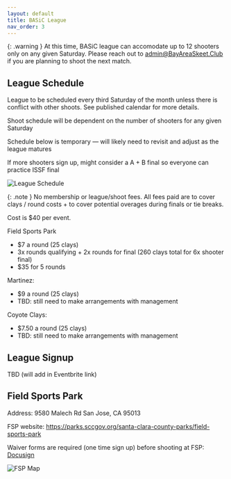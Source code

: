 ```yaml
---
layout: default
title: BASiC League
nav_order: 3
---
```


{: .warning }
At this time, BASiC league can accomodate up to 12 shooters only on any given Saturday. Please reach out to admin@BayAreaSkeet.Club if you are planning to shoot the next match.
  
## League Schedule

League to be scheduled every third Saturday of the month unless there is conflict with other shoots. See published calendar for more details.

Shoot schedule will be dependent on the number of shooters for any given Saturday

Schedule below is temporary — will likely need to revisit and adjust as the league matures

If more shooters sign up, might consider a A + B final so everyone can practice ISSF final

![League Schedule]({{site.baseurl}}/assets/images/league-schedule.jpg)

{: .note }
  No membership or league/shoot fees. All fees paid are to cover clays / round costs + to cover potential overages during finals or tie breaks.
  
  Cost is $40 per event.

Field Sports Park
- $7 a round (25 clays)
- 3x rounds qualifying + 2x rounds for final (260 clays total for 6x shooter final)
- $35 for 5 rounds

Martinez:
- $9 a round (25 clays)
- TBD: still need to make arrangements with management

Coyote Clays:
- $7.50 a round (25 clays)
- TBD: still need to make arrangements with management

## League Signup

TBD (will add in Eventbrite link)

## Field Sports Park

Address: 9580 Malech Rd San Jose, CA 95013

FSP website: <a href="https://parks.sccgov.org/santa-clara-county-parks/field-sports-park">https://parks.sccgov.org/santa-clara-county-parks/field-sports-park</a>

Waiver forms are required (one time sign up) before shooting at FSP: <a href="https://powerforms.docusign.net/89ea1b40-b0ff-4a93-98e5-c7e729f2b63a?env=na2&acct=4413ff6c-07d8-4a15-bcd1-ea35455a9c9b&accountId=4413ff6c-07d8-4a15-bcd1-ea35455a9c9b">Docusign</a>

![FSP Map]({{site.baseurl}}/assets/images/fsp-map.jpg)
